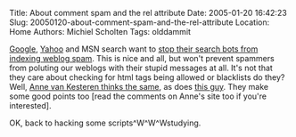 Title: About comment spam and the rel attribute
Date: 2005-01-20 16:42:23
Slug: 20050120-about-comment-spam-and-the-rel-attribute
Location: Home
Authors: Michiel Scholten
Tags: olddammit

<p><a href="http://www.google.com/">Google</a>, <a href="http://www.yahoo.com/">Yahoo</a> and MSN search want to <a href="http://www.google.com/googleblog/2005/01/preventing-comment-spam.html">stop their search bots from indexing weblog spam</a>. This is nice and all, but won't prevent spammers from poluting our weblogs with their stupid messages at all. It's not that they care about checking for html tags being allowed or blacklists do they? Well, <a href="http://annevankesteren.nl/archives/2005/01/nofollow">Anne van Kesteren thinks the same</a>, as does <a href="
http://www.redsplash.de/blog/archives/425-guid.html">this guy</a>. They make some good points too [read the comments on Anne's site too if you're interested].</p>

<p>OK, back to hacking some scripts^W^W^Wstudying.</p>